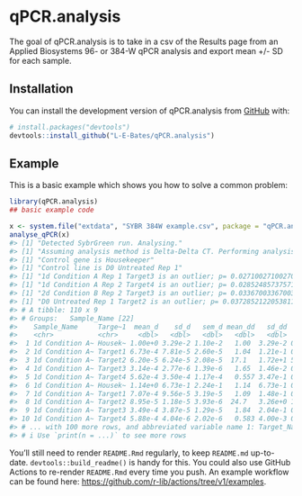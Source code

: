 
<!-- README.md is generated from README.Rmd. Please edit that file -->

# qPCR.analysis

<!-- badges: start -->
<!-- badges: end -->

The goal of qPCR.analysis is to take in a csv of the Results page from
an Applied Biosystems 96- or 384-W qPCR analysis and export mean +/- SD
for each sample.

## Installation

You can install the development version of qPCR.analysis from
[GitHub](https://github.com/) with:

``` r
# install.packages("devtools")
devtools::install_github("L-E-Bates/qPCR.analysis")
```

## Example

This is a basic example which shows you how to solve a common problem:

``` r
library(qPCR.analysis)
## basic example code

x <- system.file("extdata", "SYBR 384W example.csv", package = "qPCR.analysis")
analyse_qPCR(x)
#> [1] "Detected SybrGreen run. Analysing."
#> [1] "Assuming analysis method is Delta-Delta CT. Performing analysis."
#> [1] "Control gene is Housekeeper"
#> [1] "Control line is D0 Untreated Rep 1"
#> [1] "1d Condition A Rep 1 Target3 is an outlier; p= 0.0271002710027057 . Excluding."
#> [1] "1d Condition A Rep 2 Target4 is an outlier; p= 0.0285248573757118 . Excluding."
#> [1] "2d Condition B Rep 2 Target3 is an outlier; p= 0.0336700336700348 . Excluding."
#> [1] "D0 Untreated Rep 1 Target2 is an outlier; p= 0.0372852122053811 . Excluding."
#> # A tibble: 110 x 9
#> # Groups:   Sample_Name [22]
#>    Sample_Name     Targe~1  mean_d    sd_d   sem_d mean_dd   sd_dd  sem_dd  nrep
#>    <chr>           <chr>     <dbl>   <dbl>   <dbl>   <dbl>   <dbl>   <dbl> <int>
#>  1 1d Condition A~ Housek~ 1.00e+0 3.29e-2 1.10e-2   1.00  3.29e-2 0.0110      3
#>  2 1d Condition A~ Target1 6.73e-4 7.81e-5 2.60e-5   1.04  1.21e-1 0.0402      3
#>  3 1d Condition A~ Target2 6.20e-5 6.24e-5 2.08e-5  17.1   1.72e+1 5.75        3
#>  4 1d Condition A~ Target3 3.14e-4 2.77e-6 1.39e-6   1.65  1.46e-2 0.00730     2
#>  5 1d Condition A~ Target4 5.62e-4 3.50e-4 1.17e-4   0.557 3.47e-1 0.116       3
#>  6 1d Condition A~ Housek~ 1.14e+0 6.73e-1 2.24e-1   1.14  6.73e-1 0.224       3
#>  7 1d Condition A~ Target1 7.07e-4 9.56e-5 3.19e-5   1.09  1.48e-1 0.0493      3
#>  8 1d Condition A~ Target2 8.95e-5 1.18e-5 3.93e-6  24.7   3.26e+0 1.09        3
#>  9 1d Condition A~ Target3 3.49e-4 3.87e-5 1.29e-5   1.84  2.04e-1 0.0679      3
#> 10 1d Condition A~ Target4 5.88e-4 4.04e-6 2.02e-6   0.583 4.00e-3 0.00200     2
#> # ... with 100 more rows, and abbreviated variable name 1: Target_Name
#> # i Use `print(n = ...)` to see more rows
```

You’ll still need to render `README.Rmd` regularly, to keep `README.md`
up-to-date. `devtools::build_readme()` is handy for this. You could also
use GitHub Actions to re-render `README.Rmd` every time you push. An
example workflow can be found here:
<https://github.com/r-lib/actions/tree/v1/examples>.
